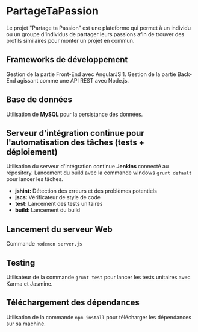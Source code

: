# PartageTaPassion

Le projet "Partage ta Passion" est une plateforme qui permet à un individu ou un groupe d'individus de partager leurs passions afin de trouver des profils similaires pour monter un projet en commun.

## Frameworks de développement 

Gestion de la partie Front-End avec AngularJS 1.
Gestion de la partie Back-End agissant comme une API REST avec Node.js. 

## Base de données 
Utilisation de <strong> MySQL </strong> pour la persistance des données.

## Serveur d'intégration continue pour l'automatisation des tâches (tests + déploiement)

Utilisation du serveur d'intégration continue <strong> Jenkins </strong> connecté au répository.
Lancement du build avec la commande windows `grunt default` pour lancer les tâches.
- <strong> jshint: </strong> Détection des erreurs et des problèmes potentiels
- <strong> jscs: </strong> Vérificateur de style de code
- <strong> test: </strong> Lancement des tests unitaires 
- <strong> build: </strong> Lancement du build

## Lancement du serveur Web
Commande `nodemon server.js`

## Testing

Utilisateur de la commande `grunt test` pour lancer les tests unitaires avec Karma et Jasmine.

## Téléchargement des dépendances
Utilisation de la commande `npm install` pour télécharger les dépendances sur sa machine.

